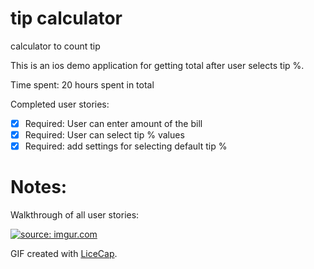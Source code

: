 # tip calculator

calculator to count tip

This is an ios demo application for getting total after user selects tip %. 

Time spent: 20 hours spent in total

Completed user stories:

 * [x] Required: User can enter amount of the bill
 * [x] Required: User can select tip % values
 * [x] Required: add settings for selecting default tip % 
 
Notes:
======
Walkthrough of all user stories:

<a href="http://imgur.com/09YfPE8"><img src="http://i.imgur.com/09YfPE8.gif?1" title="source: imgur.com" /></a>

GIF created with [LiceCap](http://www.cockos.com/licecap/).

